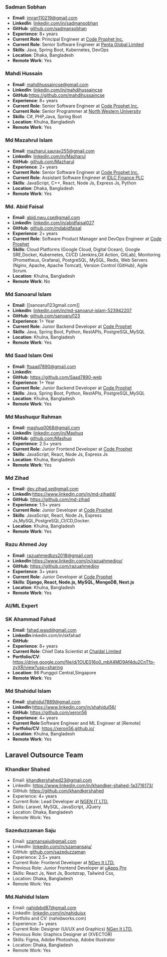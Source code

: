 ### Sadman Sobhan

- **Email**: imran110219@gmail.com
- **LinkedIn**: [linkedin.com/in/sadmansobhan](https://www.linkedin.com/in/sadmansobhan/)
- **GitHub**: [github.com/sadmansobhan](https://github.com/imran110219)
- **Experience**: 8+ years
- **Current Role**: Principal Engineer at [Code Prophet Inc.](https://www.codeprophet.tech/)
- **Current Role**: Senior Software Engineer at [Penta Global Limited](https://www.pentabd.com/)
- **Skills**: Java, Spring Boot, Kubernetes, DevOps
- **Location**: Dhaka, Bangladesh
- **Remote Work**: Yes

### Mahdi Hussain

- **Email**: mahdihussaincse@gmail.com
- **LinkedIn**: [linkedin.com/in/mahdihussaincse](https://www.linkedin.com/in/mahdihussaincse/)
- **GitHub**:https://github.com/mahdihussaincse
- **Experience**: 8+ years
- **Current Role**: Senior Software Engineer at [Code Prophet Inc.](https://www.codeprophet.tech/)
- **Current Role**: Senior Programmer at [North Western University](https://nwu.ac.bd/)
- **Skills**: C#, PHP,Java, Spring Boot
- **Location**: Khulna, Bangladesh
- **Remote Work**: Yes

### Md Mazahrul Islam

- **Email**: mazharul.saurav255@gmail.com
- **LinkedIn**: [linkedin.com/in/Mazharul](https://www.linkedin.com/in/md-mazharul-islam-53a717262/)
- **GitHub**: [github.com/Mazharul](https://github.com/Mazharul180203)
- **Experience**: 2+ years
- **Current Role**: Senior Software Engineer at [Code Prophet Inc.](https://www.codeprophet.tech/)
- **Current Role**: Assistant Software Engineer at [IDLC Finance PLC](https://idlc.com/)
- **Skills**: JavaScript, C++, React, Node Js, Express Js, Python
- **Location**: Dhaka, Bangladesh
- **Remote Work**: Yes

### Md. Abid Faisal

- **Email**: abid.nwu.cse@gmail.com
- **LinkedIn**: [linkedin.com/in/abidfaisal027](https://www.linkedin.com/in/abidfaisal027/)
- **GitHub**: [github.com/mdabidfaisal](https://github.com/mdabidfaisal)
- **Experience**: 2+ years
- **Current Role**: Software Product Manager and DevOps Engineer at [Code Prophet](https://codeprophet.tech/)
- **Skills**: Cloud Platforms (Google Cloud, Digital Ocean), Google SRE,Docker, Kubernetes, CI/CD (Jenkins,Git Action, GitLab), Monitoring (Prometheus, Grafana), PostgreSQL, MySQL, Redis, Web Servers (Nginx, Apache, Apache Tomcat), Version Control (GitHub), Agile Scrum.
- **Location**: Khulna, Bangladesh
- **Remote Work**: No

### Md Sanoarul Islam

- **Email**: [[sanoarul123gmail.com]]
- **LinkedIn**: [linkedin.com/in/md-sanoarul-islam-523942207](https://www.linkedin.com/in/md-sanoarul-islam-523942207/)
- **GitHub**: [github.com/sanoarul123](https://github.com/sanoarul123)
- **Experience**: 1+ Year
- **Current Role**: Junior Backend Developer at [Code Prophet](https://www.codeprophet.tech/)
- **Skills**: Java, Spring Boot, Python, RestAPIs, PostgreSQL,MySQL
- **Location**: Khulna, Bangladesh
- **Remote Work**: Yes

### Md Saad Islam Omi

- **Email**: ftsaad7890@gmail.com
- **LinkedIn**: 
- **GitHub**: https://github.com/Saad7890-web
- **Experience**: 1+ Year
- **Current Role**: Junior Backend Developer at [Code Prophet](https://www.codeprophet.tech/)
- **Skills**: Java, Spring Boot, Python, RestAPIs, PostgreSQL,MySQL
- **Location**: Khulna, Bangladesh
- **Remote Work**: Yes

### Md Mashuqur Rahman

- **Email**: mashuq0068@gmail.com
- **LinkedIn**: [linkedin.com/in/Mashuq](https://www.linkedin.com/in/md-mashuqur-rahman-3aaab8260/)
- **GitHub**: [github.com/Mashuq](https://github.com/mashuq0068)
- **Experience**: 2.5+ years
- **Current Role**: Junior Frontend Developer at [Code Prophet](https://codeprophet.tech/)
- **Skills**: JavaScript, React, Node Js, Express Js
- **Location**: Khulna, Bangladesh
- **Remote Work**: Yes

### Md Zihad

- **Email**: dev.zihad.se@gmail.com
- **LinkedIn**:https://www.linkedin.com/in/md-zihadd/
- **GitHub**: https://github.com/md-zihad
- **Experience**: 1.5+ years
- **Current Role**: Junior Developer at [Code Prophet](https://codeprophet.tech/)
- **Skills**: JavaScript, React, Node Js, Express Js,MySQL,PostgreSQL,CI/CD,Docker.
- **Location**: Khulna, Bangladesh
- **Remote Work**: Yes

### Razu Ahmed Joy

- **Email**: razuahmedbzs2018@gmail.com
- **LinkedIn**:https://www.linkedin.com/in/razuahmedjoy/
- **GitHub**: https://github.com/razuahmedjoy
- **Experience**: 3+ years
- **Current Role**: Junior Developer at [Code Prophet](https://codeprophet.tech/)
- **Skills**: **Django, React, Node.js, MySQL, MongoDB, Next.js**
- **Location**: Khulna, Bangladesh
- **Remote Work**: Yes

### **AI/ML Expert**

### SK Ahammad Fahad

- **Email**: fahad.wasd@gmail.com
- **LinkedIn**:inkedin.com/in/skfahad
- **GitHub**: 
- **Experience**: 8+ years
- **Current Role**: Chief Data Scientist at [Chaldal Limited](https://chaldal.com/)
- **Portfolio/CV**: https://drive.google.com/file/d/1OUE016o0_mbX4MD9Af4du2CnTfp-zyXR/view?usp=sharing
- **Location**: 86 Punggol Central,Singapore
- **Remote Work**: Yes

###  Md Shahidul Islam

- **Email**: shahidul7889@gmail.com
- **LinkedIn**:https://www.linkedin.com/in/shahidul56/
- **GitHub**: https://github.com/xeron56
- **Experience**: 4+ years
- **Current Role**:Software Engineer and ML Engineer at [Remote]
- **Portfolio/CV**: https://xeron56.github.io/
- **Location**: Khulna, Bangladesh
- **Remote Work**: Yes

## Laravel Outsource Team

### Khandker Shahed

- Email: khandkershahed23@gmail.com
- LinkedIn: https://www.linkedin.com/in/khandker-shahed-1a3716173/
- GitHub: https://github.com/khandkershahed
- Experience: 4+ years
- Current Role: Lead Developer at [NGEN IT LTD.](https://www.ngenitltd.com/)
- Skills: Laravel, MySQL, JavaScript, JQuery
- Location: Dhaka, Bangladesh
- Remote Work: Yes

### Sazeduzzaman Saju

- Email: szamansaju@gmail.com
- LinkedIn: [linkedin.com/in/szamansaju/](https://www.linkedin.com/in/szamansaju/)
- GitHub: [github.com/sazeduzzaman](https://github.com/sazeduzzaman)
- Experience: 2.5+ years
- Current Role: Frontend Developer at [NGen It LTD.](https://www.ngenitltd.com/)
- Previous Role: Junior Frontend Developer at [uApps Pro](Remote)
- Skills: React Js, Next Js, Bootstrap, Tailwind Css, 
- Location: Dhaka, Bangladesh
- Remote Work: Yes

### Md.Nahidul Islam

- Email: nahidxbd87@gmail.com
- LinkedIn: [linkedin.com/in/nahiduiux](https://www.linkedin.com/in/nahiduiux)
- Portfolio and CV: (nahidworks.com)
- Experience: 3+ years
- Current Role: Designer (UI/UX and Graphics) [NGen It LTD.](https://www.ngenitltd.com)
- Previous Role: Graphics Designer at (XVECTOR)
- Skills: Figma, Adobe Photoshop, Adobe Illustrator
- Location: Dhaka, Bangladesh
- Remote Work: Yes
